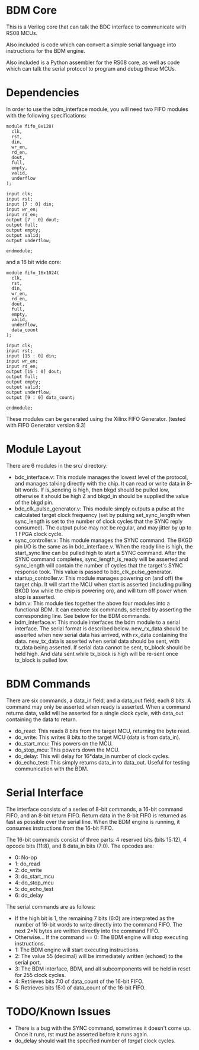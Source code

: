 BDM Core
========

This is a Verilog core that can talk the BDC interface to communicate with RS08 MCUs.

Also included is code which can convert a simple serial language into instructions for the BDM engine.

Also included is a Python assembler for the RS08 core, as well as code which can talk the serial protocol to program and debug these MCUs.

Dependencies
============

In order to use the bdm_interface module, you will need two FIFO modules with the following specifications:
```
module fifo_8x128(
  clk,
  rst,
  din,
  wr_en,
  rd_en,
  dout,
  full,
  empty,
  valid,
  underflow
);

input clk;
input rst;
input [7 : 0] din;
input wr_en;
input rd_en;
output [7 : 0] dout;
output full;
output empty;
output valid;
output underflow;

endmodule;
```

and a 16 bit wide core:

```
module fifo_16x1024(
  clk,
  rst,
  din,
  wr_en,
  rd_en,
  dout,
  full,
  empty,
  valid,
  underflow,
  data_count
);

input clk;
input rst;
input [15 : 0] din;
input wr_en;
input rd_en;
output [15 : 0] dout;
output full;
output empty;
output valid;
output underflow;
output [9 : 0] data_count;

endmodule;
```

These modules can be generated using the Xilinx FIFO Generator. (tested with FIFO Generator version 9.3)

Module Layout
=============

There are 6 modules in the src/ directory:
* bdc_interface.v: This module manages the lowest level of the protocol, and manages talking directly with the chip. It can read or write data in 8-bit words. If is_sending is high, then bkgd should be pulled low, otherwise it should be high Z and bkgd_in should be supplied the value of the bkgd pin.
* bdc_clk_pulse_generator.v: This module simply outputs a pulse at the calculated target clock frequency (set by pulsing set_sync_length when sync_length is set to the number of clock cycles that the SYNC reply consumed). The output pulse may not be regular, and may jitter by up to 1 FPGA clock cycle.
* sync_controller.v: This module manages the SYNC command. The BKGD pin I/O is the same as in bdc_interface.v. When the ready line is high, the start_sync line can be pulled high to start a SYNC command. After the SYNC command completes, sync_length_is_ready will be asserted and sync_length will contain the number of cycles that the target's SYNC response took. This value is passed to bdc_clk_pulse_generator.
* startup_controller.v: This module manages powering on (and off) the target chip. It will start the MCU when start is asserted (including pulling BKGD low while the chip is powering on), and will turn off power when stop is asserted.
* bdm.v: This module ties together the above four modules into a functional BDM. It can execute six commands, selected by asserting the corresponding line. See below for the BDM commands.
* bdm_interface.v: This module interfaces the bdm module to a serial interface. The serial format is described below. new_rx_data should be asserted when new serial data has arrived, with rx_data containing the data. new_tx_data is asserted when serial data should be sent, with tx_data being asserted. If serial data cannot be sent, tx_block should be held high. And data sent while tx_block is high will be re-sent once tx_block is pulled low.

BDM Commands
============

There are six commands, a data_in field, and a data_out field, each 8 bits. A command may only be asserted when ready is asserted. When a command returns data, valid will be asserted for a single clock cycle, with data_out containing the data to return.

* do_read: This reads 8 bits from the target MCU, returning the byte read.
* do_write: This writes 8 bits to the target MCU (data is from data_in).
* do_start_mcu: This powers on the MCU.
* do_stop_mcu: This powers down the MCU.
* do_delay: This will delay for 16*data_in number of clock cycles.
* do_echo_test: This simply returns data_in to data_out. Useful for testing communication with the BDM.

Serial Interface
================

The interface consists of a series of 8-bit commands, a 16-bit command FIFO, and an 8-bit return FIFO. Return data in the 8-bit FIFO is returned as fast as possible over the serial line. When the BDM engine is running, it consumes instructions from the 16-bit FIFO.

The 16-bit commands consist of three parts: 4 reserved bits (bits 15:12), 4 opcode bits (11:8), and 8 data_in bits (7:0). The opcodes are:

* 0: No-op
* 1: do_read
* 2: do_write
* 3: do_start_mcu
* 4: do_stop_mcu
* 5: do_echo_test
* 6: do_delay

The serial commands are as follows:

* If the high bit is 1, the remaining 7 bits (6:0) are interpreted as the number of 16-bit words to write directly into the command FIFO. The next 2*N bytes are written directly into the command FIFO.
* Otherwise... If the command == 0: The BDM engine will stop executing instructions.
* 1: The BDM engine will start executing instructions.
* 2: The value 55 (decimal) will be immediately written (echoed) to the serial port.
* 3: The BDM interface, BDM, and all subcomponents will be held in reset for 255 clock cycles.
* 4: Retrieves bits 7:0 of data_count of the 16-bit FIFO.
* 5: Retrieves bits 15:0 of data_count of the 16-bit FIFO.

TODO/Known Issues
=================

* There is a bug with the SYNC command, sometimes it doesn't come up. Once it runs, rst must be asserted before it runs again.
* do_delay should wait the specified number of _target_ clock cycles.
